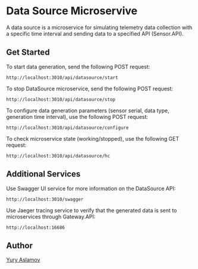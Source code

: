 # Data Source Microservive

A data source is a microservice for simulating telemetry data collection with a specific time interval and sending data to a specified API (Sensor.API).

## Get Started

To start data generation, send the following POST request:

```
http://localhost:3010/api/datasource/start
```

To stop DataSource microservice, send the following POST request:

```
http://localhost:3010/api/datasource/stop
```

To configure data generation parameters (sensor serial, data type, generation time interval), use the following POST request:

```
http://localhost:3010/api/datasource/configure
```

To check microservice state (working/stopped), use the following GET request:

```
http://localhost:3010/api/datasource/hc
```

## Additional Services

Use Swagger UI service for more information on the DataSource API:

```
http://localhost:3010/swagger
```

Use Jaeger tracing service to verify that the generated data is sent to microservices through Gateway.API:

```
http://localhost:16686
```


## Author

[Yury Aslamov](https://aslamovyura.github.io/)